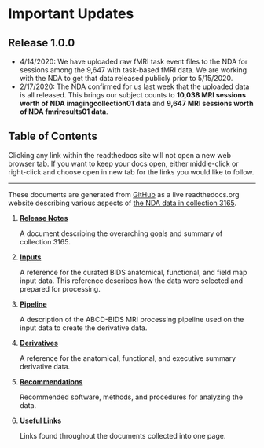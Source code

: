 # Important Updates

## Release 1.0.0

- 4/14/2020: We have uploaded raw fMRI task event files to the NDA for sessions among the 9,647 with task-based fMRI data.  We are working with the NDA to get that data released publicly prior to 5/15/2020.
- 2/17/2020: The NDA confirmed for us last week that the uploaded data is all released.  This brings our subject counts to **10,038 MRI sessions worth of NDA imagingcollection01 data** and **9,647 MRI sessions worth of NDA fmriresults01 data**.

## Table of Contents

Clicking any link within the readthedocs site will not open a new web browser tab.  If you want to keep your docs open, either middle-click or right-click and choose open in new tab for the links you would like to follow.

---

These documents are generated from [GitHub](https://github.com/ABCD-STUDY/nda-abcd-collection-3165) as a live readthedocs.org website describing various aspects of [the NDA data in collection 3165](https://nda.nih.gov/edit_collection.html?id=3165).

1. [**Release Notes**](https://collection3165.readthedocs.io/en/stable/release_notes/)

    A document describing the overarching goals and summary of collection 3165.

1. [**Inputs**](https://collection3165.readthedocs.io/en/stable/inputs/)

    A reference for the curated BIDS anatomical, functional, and field map input data.  This reference describes how the data were selected and prepared for processing.

1. [**Pipeline**](https://collection3165.readthedocs.io/en/stable/pipeline/)

    A description of the ABCD-BIDS MRI processing pipeline used on the input data to create the derivative data.

1. [**Derivatives**](https://collection3165.readthedocs.io/en/stable/derivatives/)

    A reference for the anatomical, functional, and executive summary derivative data.

1. [**Recommendations**](https://collection3165.readthedocs.io/en/stable/recommendations/)

    Recommended software, methods, and procedures for analyzing the data.

1. [**Useful Links**](https://collection3165.readthedocs.io/en/stable/useful/)

    Links found throughout the documents collected into one page.
